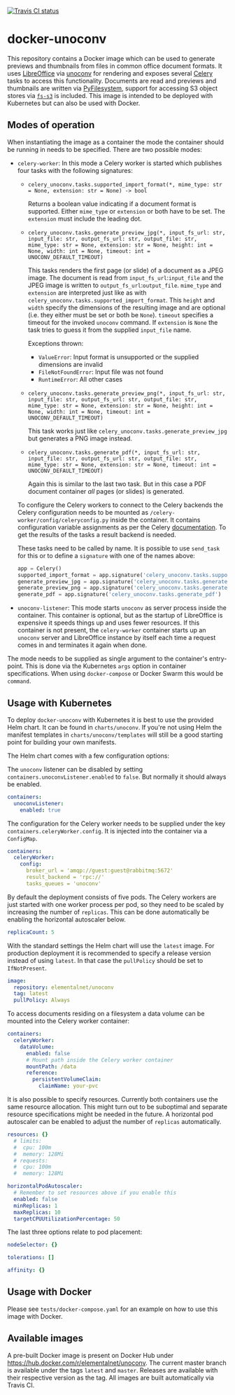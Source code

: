 [![Travis CI status](https://img.shields.io/travis/elemental-lf/docker-unoconv/master.svg?style=plastic&label=Travis%20CI)](https://travis-ci.org/elemental-lf/docker-unoconv)

# docker-unoconv

This repository contains a Docker image which can be used to generate previews and thumbnails from files in common 
office  document formats.  It uses [LibreOffice](https://www.libreoffice.org/) via 
[unoconv](https://github.com/unoconv/unoconv) for rendering and exposes several [Celery](http://www.celeryproject.org/) 
tasks to access this functionality. Documents are read and previews and thumbnails are written via
[PyFilesystem](https://www.pyfilesystem.org/), support for accessing S3 object stores via 
[`fs-s3`](https://fs-s3fs.readthedocs.io/) is included. This image is intended to be deployed with Kubernetes but can
also be used with Docker.

## Modes of operation

When instantiating the image as a container the mode the container should be running in needs to be specified. There
are two possible modes:

* `celery-worker`: In this mode a Celery worker is started which publishes four tasks with the following signatures:
    
    * `celery_unoconv.tasks.supported_import_format(*, mime_type: str = None, extension: str = None) -> bool`
    
        Returns a boolean value indicating if a document format is supported. Either `mime_type` or `extension` or both
        have to be set. The `extension` must include the leading dot.
    
    * `celery_unoconv.tasks.generate_preview_jpg(*, input_fs_url: str, input_file: str, output_fs_url: str,
        output_file: str, mime_type: str = None, extension: str = None, height: int = None, width: int = None,
        timeout: int = UNOCONV_DEFAULT_TIMEOUT)`
        
        This tasks renders the first page (or slide) of a document as a JPEG image. The document is read from 
        `input_fs_url`:`input_file` and the JPEG image is written to `output_fs_url`:`output_file`. `mime_type`
        and `extension` are interpreted just like as with `celery_unoconv.tasks.supported_import_format`. This `height` 
        and `width` specify the dimensions of the resulting image and are optional (i.e. they either must be set or 
        both be `None`). `timeout` specifies a timeout for the invoked `unoconv` command. If `extension` is `None` the 
        task tries to guess it from the supplied `input_file` name.
        
        Exceptions thrown:
        
        * `ValueError`: Input format is unsupported or the supplied dimensions are invalid
        * `FileNotFoundError`: Input file was not found
        * `RuntimeError`: All other cases
        
    * `celery_unoconv.tasks.generate_preview_png(*, input_fs_url: str, input_file: str, output_fs_url: str,
        output_file: str, mime_type: str = None, extension: str = None, height: int = None, width: int = None,
        timeout: int = UNOCONV_DEFAULT_TIMEOUT)`
        
        This task works just like `celery_unoconv.tasks.generate_preview_jpg` but generates a PNG image instead.
        
    * `celery_unoconv.tasks.generate_pdf(*, input_fs_url: str, input_file: str, output_fs_url: str,
        output_file: str, mime_type: str = None, extension: str = None, timeout: int = UNOCONV_DEFAULT_TIMEOUT)`
        
        Again this is similar to the last two task. But in this case a PDF document container *all* pages (or slides)
        is generated.    
    
    To configure the Celery workers to connect to the Celery backends the Celery configuration needs to be mounted as 
    `/celery-worker/config/celeryconfig.py` inside the container. It contains configuration variable assignments
    as per the Celery [documentation](http://docs.celeryproject.org/en/latest/userguide/configuration.html). To
    get the results of the tasks a result backend is needed.
    
    These tasks need to be called by name. It is possible to use `send_task` for this or to define a `signature` with
    one of the names above:
    
    ```python
    app = Celery()
    supported_import_format = app.signature('celery_unoconv.tasks.supported_import_format')
    generate_preview_jpg = app.signature('celery_unoconv.tasks.generate_preview_jpg')
    generate_preview_png = app.signature('celery_unoconv.tasks.generate_preview_png')
    generate_pdf = app.signature('celery_unoconv.tasks.generate_pdf')
    ``` 
    
* `unoconv-listener`: This mode starts `unoconv` as server process inside the container. This container is optional, but
    as the startup of LibreOffice is expensive it speeds things up and uses fewer resources. If this container is 
    not present, the `celery-worker` container starts up an `unoconv` server and LibreOffice instance by itself each 
    time a request comes in and terminates it again when done. 
        
The mode needs to be supplied as single argument to the container's entry-point. This is done via the 
Kubernetes `args` option in container specifications. When using `docker-compose` or Docker Swarm
this would be `command`.  

## Usage with Kubernetes

To deploy `docker-unoconv` with Kubernetes it is best to use the provided Helm chart. It can be found in `charts/unoconv`.
If you're not using Helm the manifest templates in `charts/unoconv/templates` will still be a good starting point
for building your own manifests.

The Helm chart comes with a few configuration options:

The `unoconv` listener can be disabled by setting `containers.unoconvListener.enabled` to `false`. But normally it
should always be enabled.

```yaml
containers:
  unoconvListener:
    enabled: true
```

The configuration for the Celery worker needs to be supplied under the key `containers.celeryWorker.config`. It is
injected into the container via a `ConfigMap`.

```yaml
containers:
  celeryWorker:
    config:
      broker_url = 'amqp://guest:guest@rabbitmq:5672'
      result_backend = 'rpc://'
      tasks_queues = 'unoconv'
```

By default the deployment consists of five pods. The Celery workers are just started with one worker process per pod, 
so they need to be scaled by increasing the number of `replicas`. This can be done automatically be enabling the 
horizontal autoscaler below.

```yaml
replicaCount: 5 
```
With the standard settings the Helm chart will use the `latest` image. For production deployment it is recommended 
to specify a release version instead of using `latest`. In that case the `pullPolicy` should be set to `IfNotPresent`.

```yaml
image:
  repository: elementalnet/unoconv
  tag: latest
  pullPolicy: Always
```

To access documents residing on a filesystem a data volume can be mounted into the Celery worker container:

```yaml
containers:
  celeryWorker:
    dataVolume:
      enabled: false
      # Mount path inside the Celery worker container
      mountPath: /data
      reference:
        persistentVolumeClaim:
          claimName: your-pvc
```
It is also possible to specify resources. Currently both containers use the same resource allocation. This
might turn out to be suboptimal and separate resource specifications might be needed in the future. A horizontal
pod autoscaler can be enabled to adjust the number of `replicas` automatically.

```yaml
resources: {}
  # limits:
  #  cpu: 100m
  #  memory: 128Mi
  # requests:
  #  cpu: 100m
  #  memory: 128Mi

horizontalPodAutoscaler:
  # Remember to set resources above if you enable this
  enabled: false
  minReplicas: 1
  maxReplicas: 10
  targetCPUUtilizationPercentage: 50
```

The last three options relate to pod placement:

```yaml
nodeSelector: {}

tolerations: []

affinity: {}  
```

## Usage with Docker

Please see `tests/docker-compose.yaml` for an example on how to use this image with Docker.

## Available images

A pre-built Docker image is present on Docker Hub under https://hub.docker.com/r/elementalnet/unoconv. The current
master branch is available under the tags `latest` and `master`. Releases are available with their respective
version as the tag. All images are built automatically via Travis CI.
